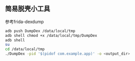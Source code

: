 ## 简易脱壳小工具
参考frida-dexdump

```bash
adb push DumpDex /data/local/tmp
adb shell chmod +x /data/local/tmp/DumpDex
adb shell
su 
cd /data/local/tmp
./DumpDex -pid '$(pidof com.example.app)' -o <output_dir>
```
